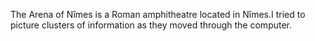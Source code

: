 The Arena of Nîmes is a Roman amphitheatre located in Nîmes.I tried to picture clusters of information as they moved through the computer.
